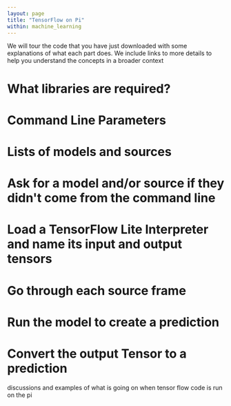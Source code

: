```yaml
---
layout: page
title: "TensorFlow on Pi"
within: machine_learning
---
```


We will tour the code that you have just downloaded with some explanations of what each part does.  We include links to more details to help you understand the concepts in a broader context

# What libraries are required?

# Command Line Parameters

# Lists of models and sources

# Ask for a model and/or source if they didn't come from the command line

# Load a TensorFlow Lite Interpreter and name its input and output tensors

# Go through each source frame

# Run the model to create a prediction

# Convert the output Tensor to a prediction

discussions and examples of what is going on when tensor flow code is run on the pi